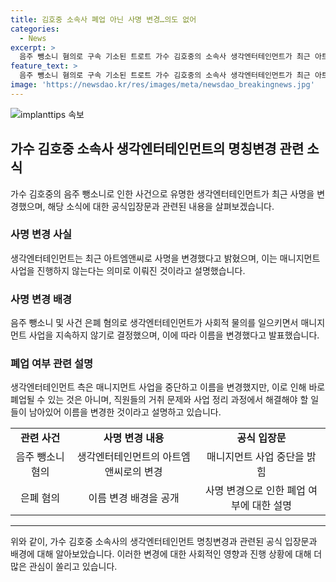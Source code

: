 ```yaml
---
title: 김호중 소속사 폐업 아닌 사명 변경…의도 없어
categories:
  - News
excerpt: >
  음주 뺑소니 혐의로 구속 기소된 트로트 가수 김호중의 소속사 생각엔터테인먼트가 최근 아트엠앤씨로 사명을 변경하여 사실상 폐업 절차를 밟고 있는 것으로 알려졌다. 김호중의 사건을 은폐한 혐의로 소속사 대표까지 구속되는 등 물의를 빚었으며, 소속 아티스트와의 전속 계약을 종료하며 매니지먼트 사업을 중단하는 결정을 내렸다. 생각엔터테인먼트는 이에 대해 마지막으로 매니지먼트 사업을 중단한다고 바로 폐업을 할 수 있는 것은 아니다라며 이름을 바꾼 것은 사업을 정리하는 과정에서 남아있는 일들을 해결하기 위함이라고 설명했다.
feature_text: >
  음주 뺑소니 혐의로 구속 기소된 트로트 가수 김호중의 소속사 생각엔터테인먼트가 최근 아트엠앤씨로 사명을 변경하여 사실상 폐업 절차를 밟고 있는 것으로 알려졌다. 김호중의 사건을 은폐한 혐의로 소속사 대표까지 구속되는 등 물의를 빚었으며, 소속 아티스트와의 전속 계약을 종료하며 매니지먼트 사업을 중단하는 결정을 내렸다. 생각엔터테인먼트는 이에 대해 마지막으로 매니지먼트 사업을 중단한다고 바로 폐업을 할 수 있는 것은 아니다라며 이름을 바꾼 것은 사업을 정리하는 과정에서 남아있는 일들을 해결하기 위함이라고 설명했다.
image: 'https://newsdao.kr/res/images/meta/newsdao_breakingnews.jpg'
---
```


<p><img src="https://newsdao.kr/res/images/meta/newsdao_breakingnews.jpg" alt="implanttips 속보" /></p>

<h2 data-ke-size="size26">가수 김호중 소속사 생각엔터테인먼트의 명칭변경 관련 소식</h2>

<p data-ke-size="size16">가수 김호중의 음주 뺑소니로 인한 사건으로 유명한 생각엔터테인먼트가 최근 사명을 변경했으며, 해당 소식에 대한 공식입장문과 관련된 내용을 살펴보겠습니다.</p>

<h3><b>사명 변경 사실</b></h3>

<p data-ke-size="size16">생각엔터테인먼트는 최근 아트엠앤씨로 사명을 변경했다고 밝혔으며, 이는 매니지먼트 사업을 진행하지 않는다는 의미로 이뤄진 것이라고 설명했습니다.</p>

<h3><b>사명 변경 배경</b></h3>

<p data-ke-size="size16">음주 뺑소니 및 사건 은폐 혐의로 생각엔터테인먼트가 사회적 물의를 일으키면서 매니지먼트 사업을 지속하지 않기로 결정했으며, 이에 따라 이름을 변경했다고 발표했습니다.</p>

<h3><b>폐업 여부 관련 설명</b></h3>

<p data-ke-size="size16">생각엔터테인먼트 측은 매니지먼트 사업을 중단하고 이름을 변경했지만, 이로 인해 바로 폐업될 수 있는 것은 아니며, 직원들의 거취 문제와 사업 정리 과정에서 해결해야 할 일들이 남아있어 이름을 변경한 것이라고 설명하고 있습니다.</p>

<table>
    <tr>
        <td style="text-align: center; height: 17px;"><b>관련 사건</b></td>
        <td style="text-align: center; height: 17px;"><b>사명 변경 내용</b></td>
        <td style="text-align: center; height: 17px;"><b>공식 입장문</b></td>
    </tr>
    <tr>
        <td style="text-align: center; height: 17px;">음주 뺑소니 혐의</td>
        <td style="text-align: center; height: 17px;">생각엔터테인먼트의 아트엠앤씨로의 변경</td>
        <td style="text-align: center; height: 17px;">매니지먼트 사업 중단을 밝힘</td>
    </tr>
    <tr>
        <td style="text-align: center; height: 17px;">은폐 혐의</td>
        <td style="text-align: center; height: 17px;">이름 변경 배경을 공개</td>
        <td style="text-align: center; height: 17px;">사명 변경으로 인한 폐업 여부에 대한 설명</td>
    </tr>
</table>

<hr>

<p data-ke-size="size16">위와 같이, 가수 김호중 소속사의 생각엔터테인먼트 명칭변경과 관련된 공식 입장문과 배경에 대해 알아보았습니다. 이러한 변경에 대한 사회적인 영향과 진행 상황에 대해 더 많은 관심이 쏠리고 있습니다.</p>

